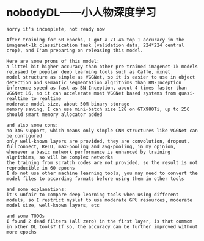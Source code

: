# nobodyDL——小人物深度学习
	sorry it's incomplete, not ready now

	After training for 60 epochs, I got a 71.4% top 1 accuracy in the imagenet-1k classification task (validation data, 224*224 central crop), and I'am preparing on releasing this model.

	Here are some prons of this model:
	a littel bit higher accuracy than other pre-trained imagenet-1k models relesaed by popular deep learning tools such as Caffe, mxnet
	model structure as simple as VGGNet, so it is easier to use in object detection and semantic segmentation algrithims than BN-Inception
	inference speed as fast as BN-Inception, about 4 times faster than VGGNet 16, so it can accelerate most VGGNet based systems from quasi-realtime to realtime
	moderate model size, about 50M binary storage
	memory saving, I can use mini-batch size 128 on GTX980Ti, up to 256 should smart memory allocator added
	
	and also some cons:
	no DAG support, which means only simple CNN structures like VGGNet can be configured
	only well-known layers are provided, they are convolution, dropout, fullconnect, ReLU, max-pooling and avg-pooling, in my opinion, whenever a basic network performance is enhanced by training algrithims, so will be complex networks
	the training from scratch codes are not provided, so the result is not reproducible in 60 epochs
	I do not use other machine learning tools, you may need to convert the model files to according formats before using them in other tools
	
	and some explanations:
	it's unfair to compare deep learning tools when using different models, so I restrict myslef to use moderate GPU resources, moderate model size, well-known layers, etc
	
	and some TODOs
	I found 2 dead filters (all zero) in the first layer, is that commom in other DL tools? If so, the accuracy can be further improved without more epochs
